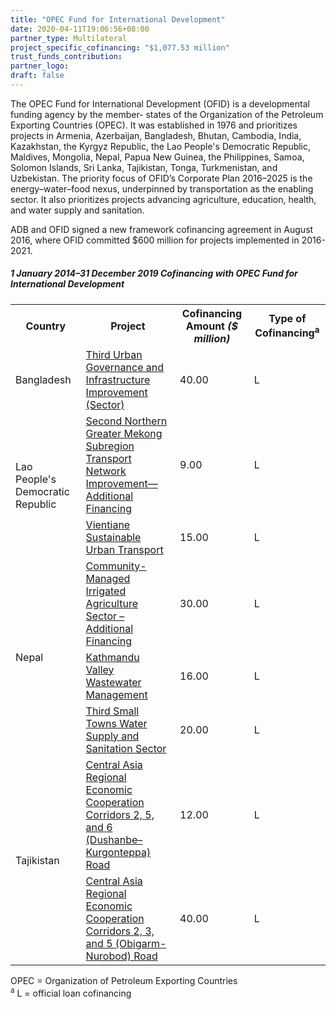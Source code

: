 ```yaml
---
title: "OPEC Fund for International Development"
date: 2020-04-11T19:06:56+08:00
partner_type: Multilateral
project_specific_cofinancing: "$1,077.53 million"
trust_funds_contribution: 
partner_logo:
draft: false
---
```


The OPEC Fund for International Development (OFID) is a developmental funding agency by the member- states of the Organization of the Petroleum Exporting Countries (OPEC). It was established in 1976 and prioritizes projects in Armenia, Azerbaijan, Bangladesh, Bhutan, Cambodia, India, Kazakhstan, the Kyrgyz Republic, the Lao People's Democratic Republic, Maldives, Mongolia, Nepal, Papua New Guinea, the Philippines, Samoa, Solomon Islands, Sri Lanka, Tajikistan, Tonga, Turkmenistan, and Uzbekistan. The priority focus of OFID’s Corporate Plan 2016–2025 is the energy–water–food nexus, underpinned by transportation as the enabling sector. It also prioritizes projects advancing agriculture, education, health, and water supply and sanitation.  

ADB and OFID signed a new framework cofinancing agreement in August 2016, where OFID committed $600 million for projects implemented in 2016-2021.  

##### _1 January 2014–31 December 2019_ Cofinancing with OPEC Fund for International Development

<table class="table table-striped table-bordered">
<tr>
<th>Country</th>
<th>Project</th>
<th>Cofinancing Amount <em>($ million)</em></th>
<th>Type of Cofinancing<sup>a</sup></th>
</tr>
<tr>
<td>Bangladesh</td>
<td><a href="https://www.adb.org/projects/39295-013/main" target="_parent">Third Urban Governance and Infrastructure Improvement (Sector)</a></td>
<td>40.00 </td>
<td>L</td>
</tr>
<tr>
<td rowspan="2">Lao People's Democratic Republic</td>
<td><a href="https://www.adb.org/projects/41444-023/main" target="_parent">Second Northern Greater Mekong Subregion Transport Network Improvement—Additional Financing</a></td>
<td>9.00 </td>
<td>L</td>
</tr>
<tr>
<td><a href="https://www.adb.org/projects/45041-002/main" target="_parent">Vientiane Sustainable Urban Transport</a></td>
<td>15.00 </td>
<td>L</td>
</tr>
<tr>
<td rowspan="3">Nepal</td>
<td><a href="https://www.adb.org/projects/33209-013/main" target="_parent">Community-Managed Irrigated Agriculture Sector – Additional Financing</a></td>
<td>30.00 </td>
<td>L</td>
</tr>
<tr>
<td><a href="https://www.adb.org/projects/43524-014/main" target="_parent">Kathmandu Valley Wastewater Management</a></td>
<td>16.00 </td>
<td>L</td>
</tr>
<tr>
<td><a href="https://www.adb.org/projects/35173-013/main" target="_parent">Third Small Towns Water Supply and Sanitation Sector</a></td>
<td>20.00 </td>
<td>L</td>
</tr>
<tr>
<td rowspan="2">Tajikistan</td>
<td><a href="https://www.adb.org/projects/49042-004/main" target="_parent">Central Asia Regional Economic Cooperation Corridors 2, 5, and 6 (Dushanbe–Kurgonteppa) Road</a></td>
<td>12.00 </td>
<td>L</td>
</tr>

<tr>
<td><a href="https://www.adb.org/projects/52042-001/main" target="_parent">Central Asia Regional Economic Cooperation Corridors 2, 3, and 5 (Obigarm-Nurobod) Road</a></td>
<td>40.00 </td>
<td>L</td>
</tr>

</table>


<p class="dr-footnote">OPEC = Organization of Petroleum Exporting Countries <br> <sup>a</sup> L = official loan cofinancing</p>